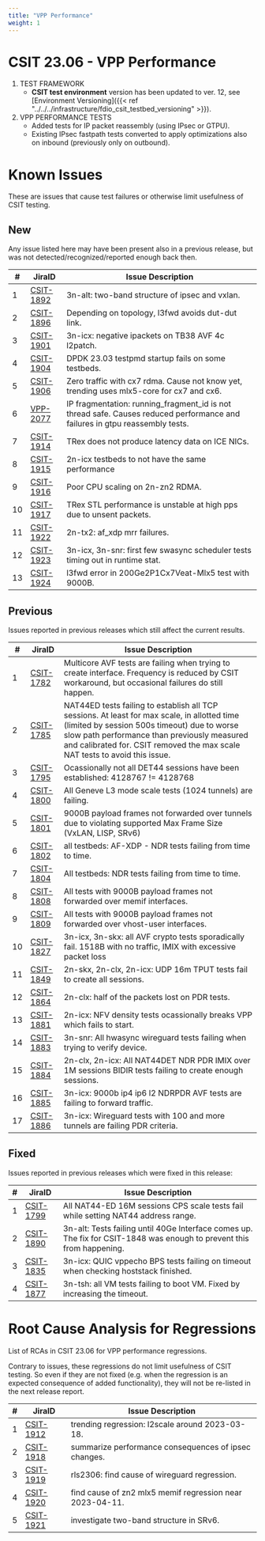 ```yaml
---
title: "VPP Performance"
weight: 1
---
```


# CSIT 23.06 - VPP Performance

1. TEST FRAMEWORK
   - **CSIT test environment** version has been updated to ver. 12, see
     [Environment Versioning]({{< ref "../../../infrastructure/fdio_csit_testbed_versioning" >}}).
2. VPP PERFORMANCE TESTS
   - Added tests for IP packet reassembly (using IPsec or GTPU).
   - Existing IPsec fastpath tests converted to apply optimizations also
     on inbound (previously only on outbound).

# Known Issues

These are issues that cause test failures
or otherwise limit usefulness of CSIT testing.

## New

Any issue listed here may have been present also in a previous release,
but was not detected/recognized/reported enough back then.

**#** | **JiraID**                                       | **Issue Description**
------|--------------------------------------------------|--------------------------------------------------------------
 1    | [CSIT-1892](https://jira.fd.io/browse/CSIT-1892) | 3n-alt: two-band structure of ipsec and vxlan.
 2    | [CSIT-1896](https://jira.fd.io/browse/CSIT-1896) | Depending on topology, l3fwd avoids dut-dut link.
 3    | [CSIT-1901](https://jira.fd.io/browse/CSIT-1901) | 3n-icx: negative ipackets on TB38 AVF 4c l2patch.
 4    | [CSIT-1904](https://jira.fd.io/browse/CSIT-1904) | DPDK 23.03 testpmd startup fails on some testbeds.
 5    | [CSIT-1906](https://jira.fd.io/browse/CSIT-1906) | Zero traffic with cx7 rdma. Cause not know yet, trending uses mlx5-core for cx7 and cx6.
 6    | [VPP-2077](https://jira.fd.io/browse/VPP-2077)   | IP fragmentation: running_fragment_id is not thread safe. Causes reduced performance and failures in gtpu reassembly tests.
 7    | [CSIT-1914](https://jira.fd.io/browse/CSIT-1914) | TRex does not produce latency data on ICE NICs.
 8    | [CSIT-1915](https://jira.fd.io/browse/CSIT-1915) | 2n-icx testbeds to not have the same performance
 9    | [CSIT-1916](https://jira.fd.io/browse/CSIT-1916) | Poor CPU scaling on 2n-zn2 RDMA.
 10   | [CSIT-1917](https://jira.fd.io/browse/CSIT-1917) | TRex STL performance is unstable at high pps due to unsent packets.
 11   | [CSIT-1922](https://jira.fd.io/browse/CSIT-1922) | 2n-tx2: af_xdp mrr failures.
 12   | [CSIT-1923](https://jira.fd.io/browse/CSIT-1923) | 3n-icx, 3n-snr: first few swasync scheduler tests timing out in runtime stat.
 13   | [CSIT-1924](https://jira.fd.io/browse/CSIT-1924) | l3fwd error in 200Ge2P1Cx7Veat-Mlx5 test with 9000B.

## Previous

Issues reported in previous releases which still affect the current results.

**#** | **JiraID**                                       | **Issue Description**
------|--------------------------------------------------|--------------------------------------------------------------
 1    | [CSIT-1782](https://jira.fd.io/browse/CSIT-1782) | Multicore AVF tests are failing when trying to create interface. Frequency is reduced by CSIT workaround, but occasional failures do still happen.
 2    | [CSIT-1785](https://jira.fd.io/browse/CSIT-1785) | NAT44ED tests failing to establish all TCP sessions. At least for max scale, in allotted time (limited by session 500s timeout) due to worse slow path performance than previously measured and calibrated for. CSIT removed the max scale NAT tests to avoid this issue.
 3    | [CSIT-1795](https://jira.fd.io/browse/CSIT-1795) | Ocassionally not all DET44 sessions have been established: 4128767 != 4128768
 4    | [CSIT-1800](https://jira.fd.io/browse/CSIT-1800) | All Geneve L3 mode scale tests (1024 tunnels) are failing.
 5    | [CSIT-1801](https://jira.fd.io/browse/CSIT-1801) | 9000B payload frames not forwarded over tunnels due to violating supported Max Frame Size (VxLAN, LISP, SRv6)
 6    | [CSIT-1802](https://jira.fd.io/browse/CSIT-1802) | all testbeds: AF-XDP - NDR tests failing from time to time.
 7    | [CSIT-1804](https://jira.fd.io/browse/CSIT-1804) | All testbeds: NDR tests failing from time to time.
 8    | [CSIT-1808](https://jira.fd.io/browse/CSIT-1808) | All tests with 9000B payload frames not forwarded over memif interfaces.
 9    | [CSIT-1809](https://jira.fd.io/browse/CSIT-1809) | All tests with 9000B payload frames not forwarded over vhost-user interfaces.
 10   | [CSIT-1827](https://jira.fd.io/browse/CSIT-1827) | 3n-icx, 3n-skx: all AVF crypto tests sporadically fail. 1518B with no traffic, IMIX with excessive packet loss
 11   | [CSIT-1849](https://jira.fd.io/browse/CSIT-1849) | 2n-skx, 2n-clx, 2n-icx: UDP 16m TPUT tests fail to create all sessions.
 12   | [CSIT-1864](https://jira.fd.io/browse/CSIT-1864) | 2n-clx: half of the packets lost on PDR tests.
 13   | [CSIT-1881](https://jira.fd.io/browse/CSIT-1881) | 2n-icx: NFV density tests ocassionally breaks VPP which fails to start.
 14   | [CSIT-1883](https://jira.fd.io/browse/CSIT-1883) | 3n-snr: All hwasync wireguard tests failing when trying to verify device.
 15   | [CSIT-1884](https://jira.fd.io/browse/CSIT-1884) | 2n-clx, 2n-icx: All NAT44DET NDR PDR IMIX over 1M sessions BIDIR tests failing to create enough sessions.
 16   | [CSIT-1885](https://jira.fd.io/browse/CSIT-1885) | 3n-icx: 9000b ip4 ip6 l2 NDRPDR AVF tests are failing to forward traffic.
 17   | [CSIT-1886](https://jira.fd.io/browse/CSIT-1886) | 3n-icx: Wireguard tests with 100 and more tunnels are failing PDR criteria.

## Fixed

Issues reported in previous releases which were fixed in this release:

**#** | **JiraID**                                       | **Issue Description**
------|--------------------------------------------------|--------------------------------------------------------------
 1    | [CSIT-1799](https://jira.fd.io/browse/CSIT-1799) | All NAT44-ED 16M sessions CPS scale tests fail while setting NAT44 address range.
 2    | [CSIT-1890](https://jira.fd.io/browse/CSIT-1890) | 3n-alt: Tests failing until 40Ge Interface comes up. The fix for CSIT-1848 was enough to prevent this from happening.
 3    | [CSIT-1835](https://jira.fd.io/browse/CSIT-1835) | 3n-icx: QUIC vppecho BPS tests failing on timeout when checking hoststack finished.
 4    | [CSIT-1877](https://jira.fd.io/browse/CSIT-1877) | 3n-tsh: all VM tests failing to boot VM. Fixed by increasing the timeout.

# Root Cause Analysis for Regressions

List of RCAs in CSIT 23.06 for VPP performance regressions.

Contrary to issues, these regressions do not limit usefulness of CSIT testing.
So even if they are not fixed (e.g. when the regression is an expected
consequence of added functionality), they will not be re-listed in the next
release report.

**#** | **JiraID**                                       | **Issue Description**
------|--------------------------------------------------|--------------------------------------------------------------
 1    | [CSIT-1912](https://jira.fd.io/browse/CSIT-1912) | trending regression: l2scale around 2023-03-18.
 2    | [CSIT-1918](https://jira.fd.io/browse/CSIT-1918) | summarize performance consequences of ipsec changes.
 3    | [CSIT-1919](https://jira.fd.io/browse/CSIT-1919) | rls2306: find cause of wireguard regression.
 4    | [CSIT-1920](https://jira.fd.io/browse/CSIT-1920) | find cause of zn2 mlx5 memif regression near 2023-04-11.
 5    | [CSIT-1921](https://jira.fd.io/browse/CSIT-1921) | investigate two-band structure in SRv6.
